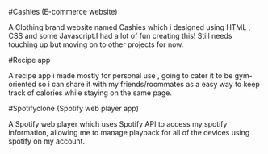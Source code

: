 #Cashies (E-commerce website)

A Clothing brand website named Cashies which i designed using HTML , CSS and some Javascript.I had a lot of fun creating this! Still needs touching up but moving on to other projects for now.

#Recipe app

A recipe app i made mostly for personal use , going to cater it to be gym-oriented so i can share it with my friends/roommates as a easy way to keep track of calories 
while staying on the same page. 

#Spotifyclone (Spotify web player app)

A Spotify web player which uses Spotify API to access my spotify information, allowing me to manage playback for all of the devices using spotify on my account. 
